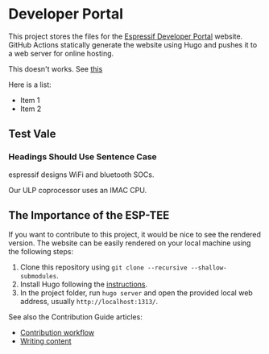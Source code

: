 # Developer Portal

This project stores the files for the [Espressif Developer Portal][] website. GitHub Actions statically generate the website using Hugo and pushes it to a web server for online hosting.

[Espressif Developer Portal]: https://developer.espressif.com/

This doesn't works. See [this](./content/blog/2025/03/esp32-bluetooth-clearing-the-air/index.md#impat)

Here is a list:

- Item 1
- Item 2

## Test Vale

### Headings Should Use Sentence Case

espressif designs WiFi and bluetooth SOCs.

Our ULP coprocessor uses an IMAC CPU.


## The Importance of the ESP-TEE

If you want to contribute to this project, it would be nice to see the rendered version. The website can be easily rendered on your local machine using the following steps:

1. Clone this repository using `git clone --recursive --shallow-submodules`.
2. Install Hugo following the [instructions](https://gohugo.io/installation/).
3. In the project folder, run `hugo server` and open the provided local web address, usually `http://localhost:1313/`.

See also the Contribution Guide articles:

- [Contribution workflow](./content/pages/contribution-guide/contrib-workflow/index.md)
- [Writing content](./content/pages/contribution-guide/writing-content/index.md)
